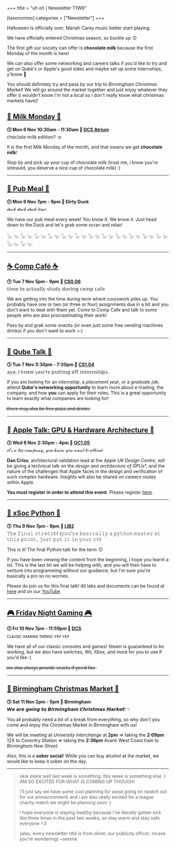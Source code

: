 +++
title = "uh oh | Newsletter T1W6"


[taxonomies]
categories = ["Newsletter"]
+++

Halloween is officially over, Mariah Carey music better start playing.

<!-- more -->

We have officially entered Christmas season, so buckle up :D 

The first gift our society can offer is **chocolate milk** because the first Monday of the month is here! 

We can also offer some networking and careers talks if you'd like to try and get on Qube's or Apple's good sides and maybe set up some internships, y'know 👀

You should definitely try and pass by our trip to *Birmingham Christmas Market*! We will go around the market together and just enjoy whatever they offer (i wouldn't know i'm not a local so i don't really know what christmas markets have)!

## **[🍫 Milk Monday 🍫](https://uwcs.co.uk/events/t1/w6/milk/)**
**🕔 Mon 6 Nov 10:30am - 11:30am  📍 [DCS Atrium](https://campus.warwick.ac.uk//search/623c8858421e6f5928c0c78f)**  
𝖼𝗁𝗈𝖼𝗅𝖺𝗍𝖾 𝗆𝗂𝗅𝗄 𝖾𝖽𝗂𝗍𝗂𝗈𝗇? :𝗈

It is the first Milk Monday of the month, and that means we get **chocolate milk**!

Stop by and pick up your cup of chocolate milk (trust me, i know you're stressed, you deserve a nice cup of chocolate milk) :)
***

## **[🍜 Pub Meal 🍜](https://uwcs.co.uk/events/t1/w6/pub/)**
**🕗 Mon 6 Nov 7pm - 9pm  📍 Dirty Duck**  
𝒹𝓊𝒸𝓀 𝒹𝓊𝒸𝓀 𝒹𝓊𝒸𝓀 𝓉𝒾𝓂𝑒

We have our pub meal every week! You know it. We know it. Just head down to the Duck and let's grab some scran and relax!

𓅭 𓅰 𓅭 𓅰 𓅭 𓅰 𓅭 𓅰 𓅭 𓅰 𓅭 𓅰 𓅭 𓅰 𓅭 𓅰 𓅭 𓅰 𓅭 𓅰 𓅭 𓅰 𓅭 𓅰 𓅭 𓅰 𓅭 𓅰
***

## **[☕ Comp Café ☕](https://uwcs.co.uk/events/t1/w6/compcafe/)**
**🕑 Tue 7 Nov 5pm - 9pm  📍 [CS0.06](https://campus.warwick.ac.uk//search/623c888a421e6f5928c0d038)**  
𝕥𝕚𝕞𝕖 𝕥𝕠 𝕒𝕔𝕥𝕦𝕒𝕝𝕝𝕪 𝕤𝕥𝕦𝕕𝕪 𝕕𝕦𝕣𝕚𝕟𝕘 𝕔𝕠𝕞𝕡 𝕔𝕒𝕗𝕖

We are getting into the time during term where courswork piles up. You probably have one or two (or three or four) assignments due in a bit and you don't want to deal with them yet. Come to Comp Cafe and talk to some people who are also procrastinating their work!

Pass by and grab some snacks (or even just some free vending machines drinks) if you don't want to work >:)
***

## **[📣 Qube Talk 📣](https://uwcs.co.uk/events/t1/w6/qube-talk/)**
**🕔 Tue 7 Nov 5:30pm - 7:30pm  📍 [CS1.04](https://campus.warwick.ac.uk/?slid=26858)**  
𝕒𝕪𝕠, 𝕚 𝕜𝕟𝕠𝕨 𝕪𝕠𝕦'𝕣𝕖 𝕡𝕦𝕥𝕥𝕚𝕟𝕘 𝕠𝕗𝕗 𝕚𝕟𝕥𝕖𝕣𝕟𝕤𝕙𝕚𝕡𝕤. 

If you are looking for an *internship*, a *placement year*, or a *graduate job*, attend **Qube's networking opportunity** to learn more about e-trading, the company, and how **you** can apply for their roles. This is a great opportunity to learn exactly what companies are looking for!

 ̶t̶h̶e̶r̶e̶ ̶m̶a̶y̶ ̶a̶l̶s̶o̶ ̶b̶e̶ ̶f̶r̶e̶e̶ ̶p̶i̶z̶z̶a̶ ̶a̶n̶d̶ ̶d̶r̶i̶n̶k̶s̶
***

## **[ Apple Talk: GPU & Hardware Architecture ](https://uwcs.co.uk/events/t1/w6/apple-talk/)**
**🕔 Wed 8 Nov 2:30pm - 4pm  📍 [OC1.05](https://campus.warwick.ac.uk/?slid=52209)**  
𝒾𝓉'𝓈 𝒶 𝒷𝒾𝑔 𝒸𝑜𝓂𝓅𝒶𝓃𝓎, 𝓎𝑜𝓊 𝓀𝓃𝑜𝓌 𝓎𝑜𝓊 𝓌𝒶𝓃𝓉 𝓉𝑜 𝒶𝓉𝓉𝑒𝓃𝒹

**Dan Crisu**, architectural validation lead at the *Apple UK Design Centre*, will be giving a technical talk on the *design* and *architecture of GPU*s*, and the nature of the challenges that Apple faces in the design and verification of such complex hardware. Insights will also be shared on careers routes within Apple.

**You must register in order to attend this event.** Please register [here](https://eur01.safelinks.protection.outlook.com/?url=https%3A%2F%2Fevents.apple.com%2Fcontent%2Fevents%2Fconferences%2Fgb%2Fen%2Fdefault.html%3Ftoken%3Dxww6uj7woR0X9A3f8qcJRUBVdHioJeacopALBwoa3Nf9qRbkWFBX0BrQyDPU29UduZhb5czMzvZ9JEnGCAWlUFwYp_VRfv60aevvydumHC7EY4UvKtVsSQT8aIGP0X4p71haDmuJ0kU41TtKE0L7iREIB5Wnd7iM_XAv-O8%26a%3D1%26Locale%3Den_GB%26l%3De&data=05%7C01%7C%7Cc48490a65b80456a979408dbcc04ddc0%7C09bacfbd47ef446592653546f2eaf6bc%7C0%7C0%7C638328093508585338%7CUnknown%7CTWFpbGZsb3d8eyJWIjoiMC4wLjAwMDAiLCJQIjoiV2luMzIiLCJBTiI6Ik1haWwiLCJXVCI6Mn0%3D%7C3000%7C%7C%7C&sdata=%2BaOJLnKYnFdCPT4enHkLB%2FFGzqDcpmyrbylw9xbyDyk%3D&reserved=0).
***

## **[🐍 xSoc Python 🐍](https://uwcs.co.uk/events/t1/w6/xsoc-python/)**
**🕔 Thu 9 Nov 7pm - 9pm  📍 [LIB2](https://campus.warwick.ac.uk/?slid=38872)**  
𝚃𝚑𝚎 𝚏𝚒𝚗𝚊𝚕 𝚜𝚝𝚛𝚎𝚝𝚌𝚑! (𝚢𝚘𝚞'𝚛𝚎 𝚋𝚊𝚜𝚒𝚌𝚊𝚕𝚕𝚢 𝚊 𝚙𝚢𝚝𝚑𝚘𝚗 𝚖𝚊𝚜𝚝𝚎𝚛 𝚊𝚝 𝚝𝚑𝚒𝚜 𝚙𝚘𝚒𝚗𝚝, 𝚓𝚞𝚜𝚝 𝚙𝚞𝚝 𝚒𝚝 𝚒𝚗 𝚢𝚘𝚞𝚛 𝚌𝚟)

This is it! The final Python talk for the term :D

If you have been viewing the content from the beginning, I hope you learnt a lot. This is the last bit we will be helping with, and you will then have to venture into programming without our guidance, but I'm sure you're basically a pro so no worries. 

Please do join us for this final talk! All labs and documents can be found at [here](go.uwcs.co.uk/python) and on our [YouTube](https://www.youtube.com/watch?v=hGJT7yCaqAQ&list=PLM7py5yAB4FwniKHqApP_0YmFeEvSQnWf)
***

## **[🎮 Friday Night Gaming 🎮](https://uwcs.co.uk/events/t1/w6/fng/)**
**🕔 Fri 10 Nov 7pm - 11:59pm  📍 [DCS](https://campus.warwick.ac.uk/search/623c8858421e6f5928c0c78f)**  
ᴄʟᴀꜱꜱɪᴄ ɢᴀᴍɪɴɢ ᴛʜɪɴɢꜱ ʏᴇᴘ ʏᴇᴘ

We have all of our classic consoles and games! Steam is guaranteed to be working, but we also have switches, Wii, Xbox, and more for you to use if you'd like :)

 ̶w̶e̶ ̶a̶l̶s̶o̶ ̶a̶l̶w̶a̶y̶s̶ ̶p̶r̶o̶v̶i̶d̶e̶ ̶s̶n̶a̶c̶k̶s̶ ̶i̶f̶ ̶y̶o̶u̶'̶d̶ ̶l̶i̶k̶e̶
***

## **[🎄 Birmingham Christmas Market 🎄](https://uwcs.co.uk/events/t1/w6/birmingham-christmas-market/)**
**🕔 Sat 11 Nov 2pm - 5pm  📍 Birmingham**  
𝙒𝙚 𝙖𝙧𝙚 𝙜𝙤𝙞𝙣𝙜 𝙩𝙤 𝘽𝙞𝙧𝙢𝙞𝙣𝙜𝙝𝙖𝙢 𝘾𝙝𝙧𝙞𝙨𝙩𝙢𝙖𝙨 𝙈𝙖𝙧𝙠𝙚𝙩! ✨

You all probably need a bit of a break from everything, so why don't you come and enjoy the Christmas Market in Birmingham with us!

We will be meeting at *University Interchange* at **2pm** ⇒ taking the **2:09pm** 12X to *Coventry Station* ⇒ taking the **2:36pm** Avanti West Coast train to *Birmingham New Street*.

Also, this is a **sober social**! While you can buy alcohol at the market, we would like to keep it sober on the day. 
***

> okie dokie well last week is something. this week is something else. I AM SO EXCITED FOR WHAT IS COMING UP THOUGH!
>
> i'll just say we have some cool planning for wasd going on (watch out for our announcement) and i am also really excited for a league charity match we might be planning soon :)
>
> i hope everyone is staying healthy because i've literally gotten sick like three times in the past two weeks, so stay warm and stay safe everyone <3 
>
>(also, every newsletter title is from oliver, our publicity officer, incase you're wondering) ~serene
